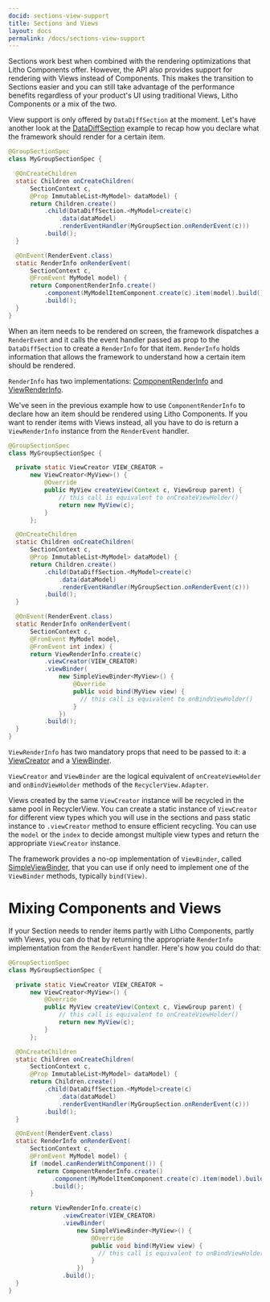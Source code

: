 ```yaml
---
docid: sections-view-support
title: Sections and Views
layout: docs
permalink: /docs/sections-view-support
---
```


Sections work best when combined with the rendering optimizations that Litho Components offer. However, the API also provides support for rendering with Views instead of Components. This makes the transition to Sections easier and you can still take advantage of the performance benefits regardless of your product's UI using traditional Views, Litho Components or a mix of the two.

View support is only offered by `DataDiffSection` at the moment. Let's have another look at the [DataDiffSection](/docs/sections-building-blocks#datadiffsection) example to recap how you declare what the framework should render for a certain item.

```java
@GroupSectionSpec
class MyGroupSectionSpec {

  @OnCreateChildren
  static Children onCreateChildren(
      SectionContext c,
      @Prop ImmutableList<MyModel> dataModel) {
      return Children.create()
          .child(DataDiffSection.<MyModel>create(c)
              .data(dataModel)
              .renderEventHandler(MyGroupSection.onRenderEvent(c)))
          .build();
  }

  @OnEvent(RenderEvent.class)
  static RenderInfo onRenderEvent(
      SectionContext c,
      @FromEvent MyModel model) {
      return ComponentRenderInfo.create()
          .component(MyModelItemComponent.create(c).item(model).build())
          .build();
  }
}
```

When an item needs to be rendered on screen, the framework dispatches a `RenderEvent` and it calls the event handler passed as prop to the `DataDiffSection` to create a `RenderInfo` for that item. `RenderInfo` holds information that allows the framework to understand how a certain item should be rendered.

`RenderInfo` has two implementations: [ComponentRenderInfo](/javadoc/com/facebook/litho/widget/ComponentRenderInfo.html) and [ViewRenderInfo](/javadoc/com/facebook/litho/widget/ViewRenderInfo.html).

We've seen in the previous example how to use `ComponentRenderInfo` to declare how an item should be rendered using Litho Components. If you want to render items with Views instead, all you have to do is return a `ViewRenderInfo` instance from the `RenderEvent` handler.

```java
@GroupSectionSpec
class MyGroupSectionSpec {

  private static ViewCreator VIEW_CREATOR =
      new ViewCreator<MyView>() {
          @Override
          public MyView createView(Context c, ViewGroup parent) {
              // this call is equivalent to onCreateViewHolder()
              return new MyView(c);
          }
      };

  @OnCreateChildren
  static Children onCreateChildren(
      SectionContext c,
      @Prop ImmutableList<MyModel> dataModel) {
      return Children.create()
          .child(DataDiffSection.<MyModel>create(c)
              .data(dataModel)
              .renderEventHandler(MyGroupSection.onRenderEvent(c)))
          .build();
  }

  @OnEvent(RenderEvent.class)
  static RenderInfo onRenderEvent(
      SectionContext c,
      @FromEvent MyModel model,
      @FromEvent int index) {
      return ViewRenderInfo.create(c)
          .viewCreator(VIEW_CREATOR)
          .viewBinder(
              new SimpleViewBinder<MyView>() {
                  @Override
                  public void bind(MyView view) {
                    // this call is equivalent to onBindViewHolder()
                  }
              })
          .build();
  }
}
```

`ViewRenderInfo` has two mandatory props that need to be passed to it: a [ViewCreator](/javadoc/com/facebook/litho/viewcompat/ViewCreator.html) and a [ViewBinder](/javadoc/com/facebook/litho/viewcompat/ViewBinder.html).

`ViewCreator` and `ViewBinder` are the logical equivalent of `onCreateViewHolder` and `onBindViewHolder` methods of the `RecyclerView.Adapter`.

Views created by the same `ViewCreator` instance will be recycled in the same pool in RecyclerView. You can create a static instance of `ViewCreator` for different view types which you will use in the sections and pass static instance to `.viewCreator` method to ensure efficient recycling. You can use the `model` or the `index` to decide amongst multiple view types and return the appropriate `ViewCreator` instance.

The framework provides a no-op implementation of `ViewBinder`, called [SimpleViewBinder](/javadoc/com/facebook/litho/viewcompat/SimpleViewBinder.html), that you can use if only need to implement one of the `ViewBinder` methods, typically `bind(View)`.

# Mixing Components and Views

If your Section needs to render items partly with Litho Components, partly with Views, you can do that by returning the appropriate `RenderInfo` implementation from the `RenderEvent` handler.
Here's how you could do that:

```java
@GroupSectionSpec
class MyGroupSectionSpec {

  private static ViewCreator VIEW_CREATOR =
      new ViewCreator<MyView>() {
          @Override
          public MyView createView(Context c, ViewGroup parent) {
              // this call is equivalent to onCreateViewHolder()
              return new MyView(c);
          }
      };

  @OnCreateChildren
  static Children onCreateChildren(
      SectionContext c,
      @Prop ImmutableList<MyModel> dataModel) {
      return Children.create()
          .child(DataDiffSection.<MyModel>create(c)
              .data(dataModel)
              .renderEventHandler(MyGroupSection.onRenderEvent(c)))
          .build();
  }

  @OnEvent(RenderEvent.class)
  static RenderInfo onRenderEvent(
      SectionContext c,
      @FromEvent MyModel model) {
      if (model.canRenderWithComponent()) {
        return ComponentRenderInfo.create()
            .component(MyModelItemComponent.create(c).item(model).build())
            .build();
      }

      return ViewRenderInfo.create(c)
               .viewCreator(VIEW_CREATOR)
               .viewBinder(
                   new SimpleViewBinder<MyView>() {
                       @Override
                       public void bind(MyView view) {
                         // this call is equivalent to onBindViewHolder()
                       }
                   })
               .build();
  }
}
```
